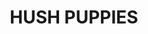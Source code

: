 ---
title: HUSH PUPPIES
draft: false
description: Petits beignets de maïs frits
layout: recettes
type: entree
categories:
  - Friture
auteur: Auré
regime:
  - vegan
region: Nouvelle Orléans
cuisson: Oui
temperature: Chaud
plate: 100
quantite_desc: 3 boulettes par personne
check: Non
checkAlwaysOk: false
ingredients:
  legumes:
    - title: Ail
      quantite: 2
      unit: tête·s
      commentaire: finement haché
    - title: Maïs en conserve égoutté
      quantite: 2
      unit: Kg
    - title: Oignon
      quantite: 2
      unit: Kg
      commentaire: finement haché
  lof:
    - title: huile de friture
      quantite: 15
      unit: litre
    - title: Lait végétal (au choix)
      quantite: 2.5
      unit: litre
    - title: Levure chimique
      quantite: 55
      unit: grammes
    - title: Farine de blé
      quantite: 900
      unit: grammes
    - title: Farine de maïs
      quantite: 3.6
      unit: Kg
  epices:
    - title: Vinaigre de cidre
      quantite: 225
      unit: ml
    - title: Poivre
      quantite: 20
      unit: grammes
    - title: Paprika
      quantite: 50
      unit: grammes
    - title: Sel
      quantite: 30
      unit: grammes
preparation: >-
  Mélanger le lait non laitier et le vinaigre de cidre de pomme. Remuer et
  laisser reposer quelques minutes pour faire cailler le tout, créant ainsi un «
  babeurre » végétalien.


  Dans un autre récipient, mélanger au fouet la semoule de maïs, la farine tout usage, la levure chimique, le bicarbonate de soude, le sel, le paprika et le poivre noir.


  Ajouter l'oignon  et l'ail finement hachés, le maïs bien bien égoutté au mélange sec. Bien mélanger pour répartir uniformément les légumes dans la pâte.


  Verser progressivement le « babeurre » végétalien préparé dans les ingrédients secs. Remuer jusqu'à ce que la pâte se mette en place. La pâte doit être épaisse, mais pas trop sèche.


  Faire frire les boulettes. Vérifier que l'huile est prête en laissant tomber une petite quantité de pâte dans l'huile ; si elle grésille et flotte à la surface, l'huile est prête.
publishDate: 2025-06-01T20:39:00.000Z
uuid: t2i8cfnv
titleslug: hush-puppies_t2i8cfnv
---